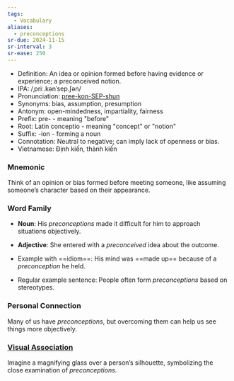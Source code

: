 ```yaml
---
tags:
  - Vocabulary
aliases:
  - preconceptions
sr-due: 2024-11-15
sr-interval: 3
sr-ease: 250
---
```


- Definition: An idea or opinion formed before having evidence or experience; a preconceived notion.
- IPA: /ˌpriː.kənˈsep.ʃən/
- Pronunciation: [pree-kon-SEP-shun](https://www.google.com/search?q=how+to+pronounce+preconception)
- Synonyms: bias, assumption, presumption
- Antonym: open-mindedness, impartiality, fairness
- Prefix: pre- - meaning "before"
- Root: Latin conceptio - meaning "concept" or "notion"
- Suffix: -ion - forming a noun
- Connotation: Neutral to negative; can imply lack of openness or bias.
- Vietnamese: Định kiến, thành kiến

### Mnemonic

Think of an opinion or bias formed before meeting someone, like assuming someone’s character based on their appearance.

### Word Family

- **Noun**: His *preconceptions* made it difficult for him to approach situations objectively.
- **Adjective**: She entered with a *preconceived* idea about the outcome.
  
- Example with ==idiom==: His mind was ==made up== because of a *preconception* he held.
- Regular example sentence: People often form *preconceptions* based on stereotypes.

### Personal Connection

Many of us have *preconceptions*, but overcoming them can help us see things more objectively.

### [Visual Association](https://www.google.com/search?tbm=isch&q=preconception)

Imagine a magnifying glass over a person’s silhouette, symbolizing the close examination of *preconceptions*.
